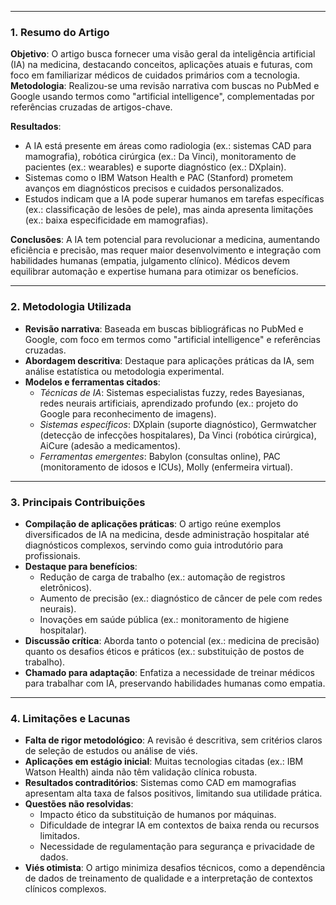 ***
### 1. **Resumo do Artigo**  

**Objetivo**: 
O artigo busca fornecer uma visão geral da inteligência artificial (IA) na medicina, destacando conceitos, aplicações atuais e futuras, com foco em familiarizar médicos de cuidados primários com a tecnologia.  
**Metodologia**: Realizou-se uma revisão narrativa com buscas no PubMed e Google usando termos como "artificial intelligence", complementadas por referências cruzadas de artigos-chave.  

**Resultados**:  
- A IA está presente em áreas como radiologia (ex.: sistemas CAD para mamografia), robótica cirúrgica (ex.: Da Vinci), monitoramento de pacientes (ex.: wearables) e suporte diagnóstico (ex.: DXplain).  
- Sistemas como o IBM Watson Health e PAC (Stanford) prometem avanços em diagnósticos precisos e cuidados personalizados.  
- Estudos indicam que a IA pode superar humanos em tarefas específicas (ex.: classificação de lesões de pele), mas ainda apresenta limitações (ex.: baixa especificidade em mamografias).  

**Conclusões**: 
A IA tem potencial para revolucionar a medicina, aumentando eficiência e precisão, mas requer maior desenvolvimento e integração com habilidades humanas (empatia, julgamento clínico). Médicos devem equilibrar automação e expertise humana para otimizar os benefícios.  

***
### 2. **Metodologia Utilizada**  

- **Revisão narrativa**: Baseada em buscas bibliográficas no PubMed e Google, com foco em termos como "artificial intelligence" e referências cruzadas.  
- **Abordagem descritiva**: Destaque para aplicações práticas da IA, sem análise estatística ou metodologia experimental.  
- **Modelos e ferramentas citados**:  
  - *Técnicas de IA*: Sistemas especialistas fuzzy, redes Bayesianas, redes neurais artificiais, aprendizado profundo (ex.: projeto do Google para reconhecimento de imagens).  
  - *Sistemas específicos*: DXplain (suporte diagnóstico), Germwatcher (detecção de infecções hospitalares), Da Vinci (robótica cirúrgica), AiCure (adesão a medicamentos).  
  - *Ferramentas emergentes*: Babylon (consultas online), PAC (monitoramento de idosos e ICUs), Molly (enfermeira virtual).  

***
### 3. **Principais Contribuições**  

- **Compilação de aplicações práticas**: O artigo reúne exemplos diversificados de IA na medicina, desde administração hospitalar até diagnósticos complexos, servindo como guia introdutório para profissionais.  
- **Destaque para benefícios**:  
  - Redução de carga de trabalho (ex.: automação de registros eletrônicos).  
  - Aumento de precisão (ex.: diagnóstico de câncer de pele com redes neurais).  
  - Inovações em saúde pública (ex.: monitoramento de higiene hospitalar).  
- **Discussão crítica**: Aborda tanto o potencial (ex.: medicina de precisão) quanto os desafios éticos e práticos (ex.: substituição de postos de trabalho).  
- **Chamado para adaptação**: Enfatiza a necessidade de treinar médicos para trabalhar com IA, preservando habilidades humanas como empatia.  

***
### 4. **Limitações e Lacunas**  

- **Falta de rigor metodológico**: A revisão é descritiva, sem critérios claros de seleção de estudos ou análise de viés.  
- **Aplicações em estágio inicial**: Muitas tecnologias citadas (ex.: IBM Watson Health) ainda não têm validação clínica robusta.  
- **Resultados contraditórios**: Sistemas como CAD em mamografias apresentam alta taxa de falsos positivos, limitando sua utilidade prática.  
- **Questões não resolvidas**:  
  - Impacto ético da substituição de humanos por máquinas.  
  - Dificuldade de integrar IA em contextos de baixa renda ou recursos limitados.  
  - Necessidade de regulamentação para segurança e privacidade de dados.  
- **Viés otimista**: O artigo minimiza desafios técnicos, como a dependência de dados de treinamento de qualidade e a interpretação de contextos clínicos complexos.  
